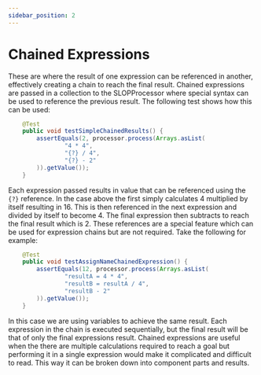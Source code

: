 ```yaml
---
sidebar_position: 2
---
```


# Chained Expressions
These are where the result of one expression can be referenced in another, effectively creating a chain to 
reach the final result. Chained expressions are passed in a collection to the SLOPProcessor where special 
syntax can be used to reference the previous result. The following test shows how this can be used:
```java
    @Test
    public void testSimpleChainedResults() {
        assertEquals(2, processor.process(Arrays.asList(
                "4 * 4",
                "{?} / 4",
                "{?} - 2"
        )).getValue());
    }
```
Each expression passed results in value that can be referenced using the ``{?}`` reference. In the case above
the first simply calculates 4 multiplied by itself resulting in 16. This is then referenced in the next expression
and divided by itself to become 4. The final expression then subtracts to reach the final result which is 2. These
references are a special feature which can be used for expression chains but are not required. Take the following
for example:
```java 
    @Test
    public void testAssignNameChainedExpression() {
        assertEquals(12, processor.process(Arrays.asList(
                "resultA = 4 * 4",
                "resultB = resultA / 4",
                "resultB - 2"
        )).getValue());
    }
```
In this case we are using variables to achieve the same result. Each expression in the chain is executed 
sequentially, but the final result will be that of only the final expressions result. Chained expressions are
useful when the there are multiple calculations required to reach a goal but performing it in a single expression 
would make it complicated and difficult to read. This way it can be broken down into component parts and results.